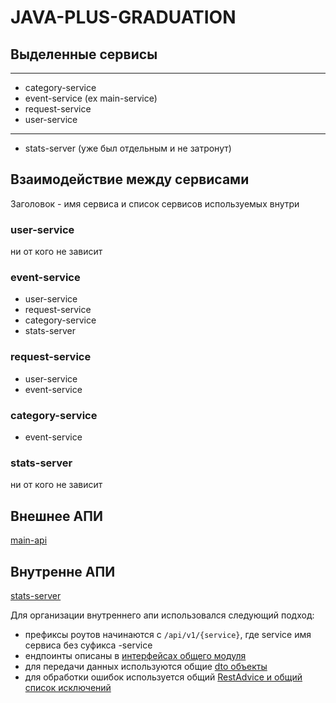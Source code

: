 # JAVA-PLUS-GRADUATION

## Выделенные сервисы

--- 

- category-service
- event-service (ex main-service)
- request-service
- user-service
---
- stats-server (уже был отдельным и не затронут)

## Взаимодействие между сервисами
Заголовок - имя сервиса и список сервисов используемых внутри
### user-service
ни от кого не зависит
### event-service
- user-service
- request-service
- category-service
- stats-server
### request-service
- user-service
- event-service
### category-service
- event-service
### stats-server
ни от кого не зависит
## Внешнее АПИ
[main-api](/ewm-main-service-spec.json)

## Внутренне АПИ
[stats-server](/ewm-stats-service-spec.json)

Для организации внутреннего апи использовался следующий подход:
- префиксы роутов начинаются с ```/api/v1/{service}```, где service имя сервиса без суфикса -service
- ендпоинты описаны в [интерфейсах общего модуля](/core/common/src/main/java/ru/practicum/feign) 
- для передачи данных используются общие [dto объекты](/core/common/src/main/java/ru/practicum/dto)
- для обработки ошибок используется общий [RestAdvice и общий список исключений](/core/common/src/main/java/ru/practicum/exceptions)
